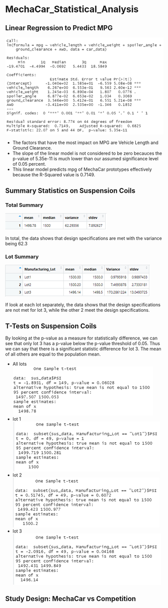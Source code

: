# MechaCar_Statistical_Analysis

## Linear Regression to Predict MPG
![summary](resources/d1.PNG)

- The factors that have the most impact on MPG are Vehicle Length and Ground Clearance.
- The slope of the linear model is not considered to be zero becauces the p-value of 5.35e-11 is much lower than our assumed significance level of 0.05 percent.
- This linear model predicts mpg of MechaCar prototypes effectively because the R-Squared value is 0.7149.

## Summary Statistics on Suspension Coils
### Total Summary
![total](resources/d2_total.PNG)

In total, the data shows that design specifications are met with the variance being 62.3

### Lot Summary
![lot](resources/d2_lot.PNG)

If look at each lot separately, the data shows that the design specifications are not met for lot 3, while the other 2 meet the design specifications.

## T-Tests on Suspension Coils

By looking at the p-value as a measure for statistically difference, we can see that only lot 3 has a p-value below the p-value threshold of 0.05. Thus we can say that there is a significant statistic difference for lot 3. The mean of all others are equal to the population mean.

- All lots
![all](resources/d3_total.PNG)
- lot 1
![1](resources/d3_lot1.PNG)
- lot 2
![2](resources/d3_lot2.PNG)
- lot 3
![3](resources/d3_lot3.PNG)

## Study Design: MechaCar vs Competition
